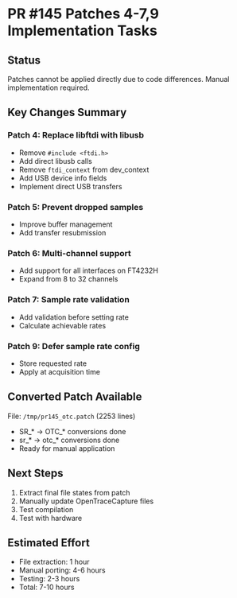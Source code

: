 # PR #145 Patches 4-7,9 Implementation Tasks

## Status
Patches cannot be applied directly due to code differences. Manual implementation required.

## Key Changes Summary

### Patch 4: Replace libftdi with libusb
- Remove `#include <ftdi.h>`
- Add direct libusb calls
- Remove `ftdi_context` from dev_context
- Add USB device info fields
- Implement direct USB transfers

### Patch 5: Prevent dropped samples  
- Improve buffer management
- Add transfer resubmission

### Patch 6: Multi-channel support
- Add support for all interfaces on FT4232H
- Expand from 8 to 32 channels

### Patch 7: Sample rate validation
- Add validation before setting rate
- Calculate achievable rates

### Patch 9: Defer sample rate config
- Store requested rate
- Apply at acquisition time

## Converted Patch Available
File: `/tmp/pr145_otc.patch` (2253 lines)
- SR_* → OTC_* conversions done
- sr_* → otc_* conversions done
- Ready for manual application

## Next Steps
1. Extract final file states from patch
2. Manually update OpenTraceCapture files
3. Test compilation
4. Test with hardware

## Estimated Effort
- File extraction: 1 hour
- Manual porting: 4-6 hours
- Testing: 2-3 hours
- Total: 7-10 hours
